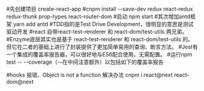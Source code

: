 #先创建项目
create-react-app 
#cnpm install --save-dev redux react-redux redux-thunk prop-types react-router-dom
#启动 npm start
#其次增加antd框架
yarn add antd 
#TDD指的是Test Drive Development，很明显的意思是测试驱动开发
#react 自带react-test-renderer 和 react-dom/test-utils 两兄弟。 
#Enzyme底层其实也是基于 react-test-renderer 和 react-dom/test-utils 的。但它在二者的基础上进行了封装提供了更加简单易用的查询、断言方法。
#Jest有一个集成的覆盖率报告器，可以很好地与ES6配合使用，无需配置。
#运行npm test -- --coverage（--在中间注意额外）以包括如下的覆盖率报告

#hooks 报错，Object is not a function 解决办法 cnpm i react@next react-dom@next
